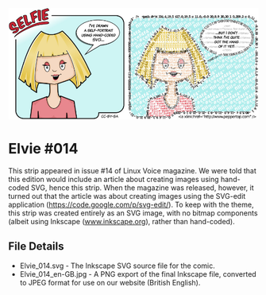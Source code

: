 ![Elvie comic strip #014](Elvie_014_en-GB.jpg)

Elvie #014
==========
This strip appeared in issue #14 of Linux Voice magazine. We were told that
this edition would include an article about creating images using hand-coded
SVG, hence this strip. When the magazine was released, however, it turned
out that the article was about creating images using the SVG-edit application
(https://code.google.com/p/svg-edit/). To keep with the theme, this strip
was created entirely as an SVG image, with no bitmap components (albeit 
using Inkscape (www.inkscape.org), rather than hand-coded).


File Details
------------
* Elvie_014.svg           - The Inkscape SVG source file for the comic.
* Elvie_014_en-GB.jpg     - A PNG export of the final Inkscape file, converted to JPEG format for use on our website (British English).

